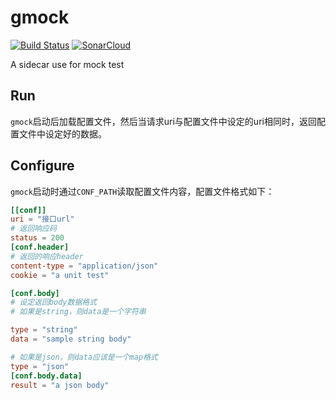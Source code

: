 # gmock
[![Build Status](https://travis-ci.com/andy-zhangtao/gmock.svg?branch=main)](https://travis-ci.com/andy-zhangtao/gmock)
[![SonarCloud](https://sonarcloud.io/images/project_badges/sonarcloud-white.svg)](https://sonarcloud.io/dashboard?id=andy-zhangtao_gmock)


A sidecar use for mock test

## Run

`gmock`启动后加载配置文件，然后当请求uri与配置文件中设定的uri相同时，返回配置文件中设定好的数据。

## Configure

`gmock`启动时通过`CONF_PATH`读取配置文件内容，配置文件格式如下：

```toml
[[conf]]
uri = "接口url"
# 返回响应码
status = 200
[conf.header]
# 返回的响应header
content-type = "application/json"
cookie = "a unit test"

[conf.body]
# 设定返回body数据格式
# 如果是string，则data是一个字符串

type = "string"
data = "sample string body"

# 如果是json，则data应该是一个map格式
type = "json"
[conf.body.data]
result = "a json body"
```